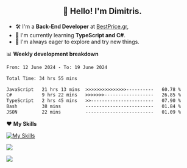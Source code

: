 <h2 align="center">👋 Hello! I'm Dimitris.</h2>

- 🛠 I'm a **Back-End Developer** at [BestPrice.gr](https://bestprice.gr),
- 🌱 I'm currently learning **TypeScript and C#**.
- 🧭 I'm always eager to explore and try new things.
  
📊 **Weekly development breakdown**

<!--START_SECTION:waka-->

```txt
From: 12 June 2024 - To: 19 June 2024

Total Time: 34 hrs 55 mins

JavaScript   21 hrs 13 mins  >>>>>>>>>>>>>>>----------   60.78 %
C#           9 hrs 22 mins   >>>>>>>------------------   26.85 %
TypeScript   2 hrs 45 mins   >>-----------------------   07.90 %
Bash         38 mins         -------------------------   01.84 %
JSON         22 mins         -------------------------   01.09 %
```

<!--END_SECTION:waka-->

❤️ **My Skills**

[![My Skills](https://skillicons.dev/icons?i=ts,html,css,js,nodejs,express,react,vite,tailwind,mongodb,postgres,jest,git,md,vscode,postman,figma,linux,bash,py,java,php&theme=light&perline=11)](https://skillicons.dev)


<a href="https://wakatime.com/@018db2c8-3e4e-4392-80be-2ef5619c010a"><img src="https://wakatime.com/badge/user/018db2c8-3e4e-4392-80be-2ef5619c010a.svg?style=plastic" /></a>

![](https://hit.yhype.me/github/profile?user_id=45003429)
